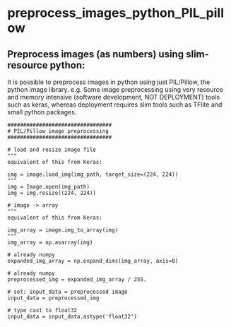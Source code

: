 # preprocess_images_python_PIL_pillow

## Preprocess images (as numbers) using slim-resource python:
It is possible to preprocess images in python using just PIL/Pillow, the python image library.
e.g. Some image preprocessing using very resource and memory intensive (software development, NOT DEPLOYMENT) tools such as keras, whereas deployment requires slim tools such as TFlite and small python packages. 

```
#################################
# PIL/Pillow image preprocessing 
#################################

# load and resize image file
"""
equivalent of this from Keras:

img = image.load_img(img_path, target_size=(224, 224))
"""
img = Image.open(img_path)
img = img.resize((224, 224))

# image -> array
"""
equivalent of this from Keras:

img_array = image.img_to_array(img)
"""
img_array = np.asarray(img)

# already numpy
expanded_img_array = np.expand_dims(img_array, axis=0)

# already numpy
preprocessed_img = expanded_img_array / 255. 

# set: input_data = preprocessed image
input_data = preprocessed_img

# type cast to float32
input_data = input_data.astype('float32')
```
